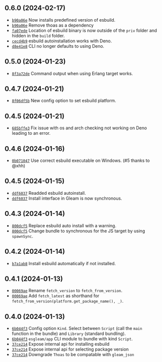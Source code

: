 ## 0.6.0 (2024-02-17)
- [`b90a06e`](https://github.com/Enderchief/esgleam/commit/b90a06ec26f00e741344173fba7e3650e0e107f5) Now installs predefined version of esbuild.
- [`b90a06e`](https://github.com/Enderchief/esgleam/commit/b90a06ec26f00e741344173fba7e3650e0e107f5) Remove thoas as a dependency
- [`fa07ede`](https://github.com/Enderchief/esgleam/commit/fa07ede7f2098bb61d2dfb0eb89cf2d10758f89b) Location of esbuild binary is now outside of the `priv` folder and hidden in the `build` folder.
- [`cecd4b9`](https://github.com/Enderchief/esgleam/commit/cecd4b94e1fd08bbac69a23db3d4aa54a77e2cd1) esbuild autoinstallation works with Deno.
- [`d8e41e8`](https://github.com/Enderchief/esgleam/commit/d8e41e8da7b544c842ff60a792d9298a0542d4fd) CLI no longer defaults to using Deno.

## 0.5.0 (2024-01-23)
- [`8f3a72de`](https://github.com/Enderchief/esgleam/commit/8f3a72deb125a544d125b29ffbf8b772cd3c636a) Command output when using Erlang target works.

## 0.4.7 (2024-01-21)
- [`8f06df5b`](https://github.com/Enderchief/esgleam/commit/8f06df5b61886f404f77a1a4e6ef3c46e6c3fb39) New config option to set esbuild platform.

## 0.4.5 (2024-01-21)
- [`685bffe3`](https://github.com/Enderchief/esgleam/commit/685bffe381745d3e3bc69a1b82ec88bd7f8fc32b) Fix issue with os and arch checking not working on Deno leading to an error.

## 0.4.6 (2024-01-16)
- [`0b071047`](https://github.com/Enderchief/esgleam/commit/0b071047051c29b6dadc62fb5b69799c80ff3ec9) Use correct esbuild executable on Windows. (#5 thanks to @xhh)
## 0.4.5 (2024-01-15)
- [`ddf6037`](https://github.com/Enderchief/esgleam/commit/ddf6037ac7edc87e2e7f05675512749242b39f2c) Readded esbuild autoinstall.
- [`ddf6037`](https://github.com/Enderchief/esgleam/commit/ddf6037ac7edc87e2e7f05675512749242b39f2c) Install interface in Gleam is now synchronous.

## 0.4.3 (2024-01-14)
- [`800dcf5`](https://github.com/Enderchief/esgleam/commit/800dcf540a7fde8f6b2728a478545e54c6500355) Replace esbuild auto install with a warning.
- [`800dcf5`](https://github.com/Enderchief/esgleam/commit/800dcf540a7fde8f6b2728a478545e54c6500355) Change bundle to synchronous for the JS target by using `spawnSync`.

## 0.4.2 (2024-01-14)
- [`b7a1ab8`](https://github.com/Enderchief/esgleam/commit/b7a1ab8bbb89f89154981cd735b50411081933e8) Install esbuild automatically if not installed.

## 0.4.1 (2024-01-13)
- [`00069ae`](https://github.com/Enderchief/esgleam/commit/00069ae870f63d16c54bd6320225b62d28390309) Rename `fetch_version` to `fetch_from_version`. 
- [`00069ae`](https://github.com/Enderchief/esgleam/commit/00069ae870f63d16c54bd6320225b62d28390309) Add `fetch_latest` as shorthand for `fetch_from_version(platform.get_package_name(), _)`.

## 0.4.0 (2024-01-13)
- [`6b044f3`](https://github.com/Enderchief/esgleam/commit/6b044f3a494b595e2d16daf6f5a63219a587ce1e) Config option `Kind`. Select between `Script` (call the `main` function in the bundle) and `Library` (standard bundling).
- [`6b044f3`](https://github.com/Enderchief/esgleam/commit/6b044f3a494b595e2d16daf6f5a63219a587ce1e) `esgleam/app` CLI module to bundle with kind `Script`.
- [`37ce214`](https://github.com/Enderchief/esgleam/commit/37ce214c501d62e646b8e7e9f360d33362d609f2) Expose internal api for installing esbuild
- [`37ce214`](https://github.com/Enderchief/esgleam/commit/37ce214c501d62e646b8e7e9f360d33362d609f2) Expose internal api for selecting package version
- [`37ce214`](https://github.com/Enderchief/esgleam/commit/37ce214c501d62e646b8e7e9f360d33362d609f2) Downgrade `Thoas` to be compatable with `gleam_json`
